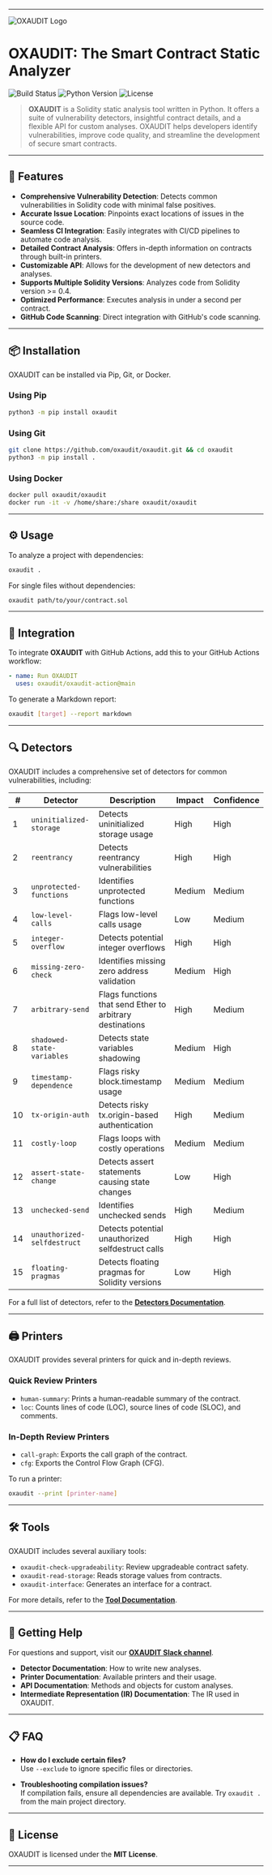 

---

![OXAUDIT Logo](https://cdn.prod.website-files.com/670b2bd0fc4e2e91ce443ddd/670e5dc91b9df286f6674b15_RECTANGLE.png)

# OXAUDIT: The Smart Contract Static Analyzer

![Build Status](https://img.shields.io/badge/build-passing-brightgreen)
![Python Version](https://img.shields.io/badge/python-3.8%2B-blue)
![License](https://img.shields.io/badge/license-MIT-green)

> **OXAUDIT** is a Solidity static analysis tool written in Python. It offers a suite of vulnerability detectors, insightful contract details, and a flexible API for custom analyses. OXAUDIT helps developers identify vulnerabilities, improve code quality, and streamline the development of secure smart contracts.

---

## 🌟 Features

- **Comprehensive Vulnerability Detection**: Detects common vulnerabilities in Solidity code with minimal false positives.
- **Accurate Issue Location**: Pinpoints exact locations of issues in the source code.
- **Seamless CI Integration**: Easily integrates with CI/CD pipelines to automate code analysis.
- **Detailed Contract Analysis**: Offers in-depth information on contracts through built-in printers.
- **Customizable API**: Allows for the development of new detectors and analyses.
- **Supports Multiple Solidity Versions**: Analyzes code from Solidity version >= 0.4.
- **Optimized Performance**: Executes analysis in under a second per contract.
- **GitHub Code Scanning**: Direct integration with GitHub's code scanning.

---

## 📦 Installation

OXAUDIT can be installed via Pip, Git, or Docker.

### Using Pip

```bash
python3 -m pip install oxaudit
```

### Using Git

```bash
git clone https://github.com/oxaudit/oxaudit.git && cd oxaudit
python3 -m pip install .
```

### Using Docker

```bash
docker pull oxaudit/oxaudit
docker run -it -v /home/share:/share oxaudit/oxaudit
```

---

## ⚙️ Usage

To analyze a project with dependencies:

```bash
oxaudit .
```

For single files without dependencies:

```bash
oxaudit path/to/your/contract.sol
```

---

## 🔄 Integration

To integrate **OXAUDIT** with GitHub Actions, add this to your GitHub Actions workflow:

```yaml
- name: Run OXAUDIT
  uses: oxaudit/oxaudit-action@main
```

To generate a Markdown report:

```bash
oxaudit [target] --report markdown
```

---

## 🔍 Detectors

OXAUDIT includes a comprehensive set of detectors for common vulnerabilities, including:

| #   | Detector                  | Description                                              | Impact  | Confidence |
|-----|----------------------------|----------------------------------------------------------|---------|------------|
| 1   | `uninitialized-storage`    | Detects uninitialized storage usage                      | High    | High       |
| 2   | `reentrancy`               | Detects reentrancy vulnerabilities                       | High    | High       |
| 3   | `unprotected-functions`    | Identifies unprotected functions                         | Medium  | Medium     |
| 4   | `low-level-calls`          | Flags low-level calls usage                              | Low     | Medium     |
| 5   | `integer-overflow`         | Detects potential integer overflows                      | High    | High       |
| 6   | `missing-zero-check`       | Identifies missing zero address validation               | Medium  | High       |
| 7   | `arbitrary-send`           | Flags functions that send Ether to arbitrary destinations| High    | Medium     |
| 8   | `shadowed-state-variables` | Detects state variables shadowing                        | Medium  | High       |
| 9   | `timestamp-dependence`     | Flags risky block.timestamp usage                        | Medium  | Medium     |
| 10  | `tx-origin-auth`           | Detects risky tx.origin-based authentication             | High    | Medium     |
| 11  | `costly-loop`              | Flags loops with costly operations                       | Medium  | Medium     |
| 12  | `assert-state-change`      | Detects assert statements causing state changes          | Low     | High       |
| 13  | `unchecked-send`           | Identifies unchecked sends                               | High    | Medium     |
| 14  | `unauthorized-selfdestruct`| Detects potential unauthorized selfdestruct calls        | High    | High       |
| 15  | `floating-pragmas`         | Detects floating pragmas for Solidity versions           | Low     | High       |

For a full list of detectors, refer to the **[Detectors Documentation](https://docs.oxaudit.com/basics/markdown)**.

---

## 🖨️ Printers

OXAUDIT provides several printers for quick and in-depth reviews.

### Quick Review Printers

- `human-summary`: Prints a human-readable summary of the contract.
- `loc`: Counts lines of code (LOC), source lines of code (SLOC), and comments.

### In-Depth Review Printers

- `call-graph`: Exports the call graph of the contract.
- `cfg`: Exports the Control Flow Graph (CFG).

To run a printer:

```bash
oxaudit --print [printer-name]
```

---

## 🛠️ Tools

OXAUDIT includes several auxiliary tools:

- `oxaudit-check-upgradeability`: Review upgradeable contract safety.
- `oxaudit-read-storage`: Reads storage values from contracts.
- `oxaudit-interface`: Generates an interface for a contract.

For more details, refer to the **[Tool Documentation](https://docs.oxaudit.com/basics/markdown)**.

---

## 💬 Getting Help

For questions and support, visit our **[OXAUDIT Slack channel](https://docs.oxaudit.com/)**.

- **Detector Documentation**: How to write new analyses.
- **Printer Documentation**: Available printers and their usage.
- **API Documentation**: Methods and objects for custom analyses.
- **Intermediate Representation (IR) Documentation**: The IR used in OXAUDIT.

---

## 📋 FAQ

- **How do I exclude certain files?**  
  Use `--exclude` to ignore specific files or directories.

- **Troubleshooting compilation issues?**  
  If compilation fails, ensure all dependencies are available. Try `oxaudit .` from the main project directory.

---

## 📜 License

OXAUDIT is licensed under the **MIT License**.

---

